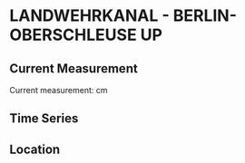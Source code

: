 # LANDWEHRKANAL - BERLIN-OBERSCHLEUSE UP

## Current Measurement

Current measurement: <Value topic="rivers/pegel-online/LWK/BERLIN-OBERSCHLEUSE-UP/measurementValue"/> cm

## Time Series

<TimeSeries topic="rivers/pegel-online/LWK/BERLIN-OBERSCHLEUSE-UP/measurementValue" period="week" />

## Location

<WorldMap>
  <Marker lat="52.4974083171919" lon="13.448832568216398" labelTopic="rivers/pegel-online/LWK/BERLIN-OBERSCHLEUSE-UP/measurementValue" />
</WorldMap>
